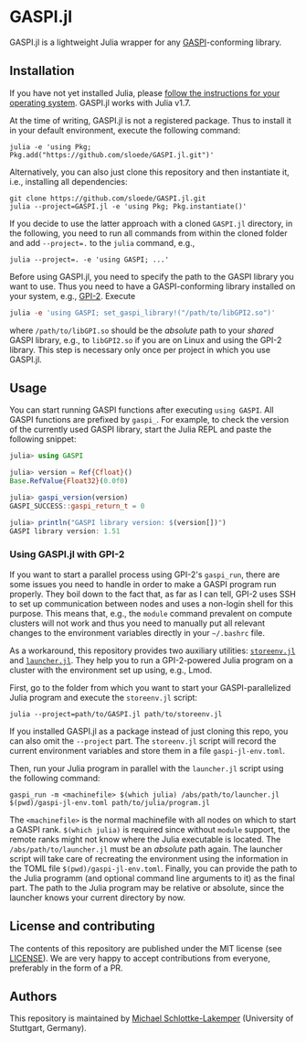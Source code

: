 # GASPI.jl
GASPI.jl is a lightweight Julia wrapper for any [GASPI](https://www.gaspi.de/)-conforming library.


## Installation
If you have not yet installed Julia, please [follow the instructions for your
operating system](https://julialang.org/downloads/platform/). GASPI.jl works
with Julia v1.7.

At the time of writing, GASPI.jl is not a registered package. Thus to install it
in your default environment, execute the following command:
```shell
julia -e 'using Pkg; Pkg.add("https://github.com/sloede/GASPI.jl.git")'
```
Alternatively, you can also just clone this repository and then instantiate it,
i.e., installing all dependencies:
```shell
git clone https://github.com/sloede/GASPI.jl.git
julia --project=GASPI.jl -e 'using Pkg; Pkg.instantiate()'
```
If you decide to use the latter approach with a cloned `GASPI.jl` directory, in
the following, you need to run all commands from within the cloned folder and
add `--project=.` to the `julia` command, e.g.,
```shell
julia --project=. -e 'using GASPI; ...'
```

Before using GASPI.jl, you need to specify the path to the GASPI
library you want to use. Thus you need to have a GASPI-conforming library installed on your
system, e.g., [GPI-2](https://github.com/cc-hpc-itwm/GPI-2). Execute
```julia
julia -e 'using GASPI; set_gaspi_library!("/path/to/libGPI2.so")'
```
where `/path/to/libGPI.so` should be the *absolute* path to your *shared* GASPI library,
e.g., to `libGPI2.so` if you are on Linux and using the
GPI-2 library. This step is necessary only once per project in which you use
GASPI.jl.


## Usage
You can start running GASPI functions after executing `using GASPI`. All GASPI
functions are prefixed by `gaspi_`. For example, to check the version of the
currently used GASPI library, start the Julia REPL and paste the following
snippet:
```julia
julia> using GASPI

julia> version = Ref{Cfloat}()
Base.RefValue{Float32}(0.0f0)

julia> gaspi_version(version)
GASPI_SUCCESS::gaspi_return_t = 0

julia> println("GASPI library version: $(version[])")
GASPI library version: 1.51
```

### Using GASPI.jl with GPI-2
If you want to start a parallel process using GPI-2's `gaspi_run`, there are
some issues you need to handle in order to make a GASPI program run properly.
They boil down to the fact that, as far as I can tell, GPI-2 uses SSH to set up
communication between nodes and uses a non-login shell for this purpose. This
means that, e.g., the `module` command prevalent on compute clusters will not
work and thus you need to manually put all relevant changes to the environment
variables directly in your `~/.bashrc` file.

As a workaround, this repository provides two auxiliary utilities:
[`storeenv.jl`](utils/storeenv.jl) and [`launcher.jl`](utils/launcher.jl). They
help you to run a GPI-2-powered Julia program on a cluster with the environment
set up using, e.g., Lmod.

First, go to the folder from which you want to start your GASPI-parallelized Julia program
and execute the `storeenv.jl` script:
```shell
julia --project=path/to/GASPI.jl path/to/storeenv.jl
```
If you installed GASPI.jl as a package instead of just cloning this repo, you
can also omit the `--project` part. The `storeenv.jl` script will record the
current environment variables and store them in a file `gaspi-jl-env.toml`.

Then, run your Julia program in parallel with the `launcher.jl` script using the
following command:
```shell
gaspi_run -m <machinefile> $(which julia) /abs/path/to/launcher.jl $(pwd)/gaspi-jl-env.toml path/to/julia/program.jl
```
The `<machinefile>` is the normal machinefile with all nodes on which to start a
GASPI rank. `$(which julia)` is required since without `module` support, the
remote ranks might not know where the Julia executable is located. The
`/abs/path/to/launcher.jl` must be an *absolute* path again. The launcher script will
take care of recreating the environment using the information in the TOML file
`$(pwd)/gaspi-jl-env.toml`. Finally, you can provide the path to the Julia
programm (and optional command line arguments to it) as the final part. The path
to the Julia program may be relative or absolute, since the launcher knows your
current directory by now.


## License and contributing
The contents of this repository are published under the MIT license (see [LICENSE](LICENSE)). We are
very happy to accept contributions from everyone, preferably in the form of a PR.


## Authors
This repository is maintained by
[Michael Schlottke-Lakemper](https://www.hlrs.de/about-us/organization/divisions-departments/av/tasc/)
(University of Stuttgart, Germany).
